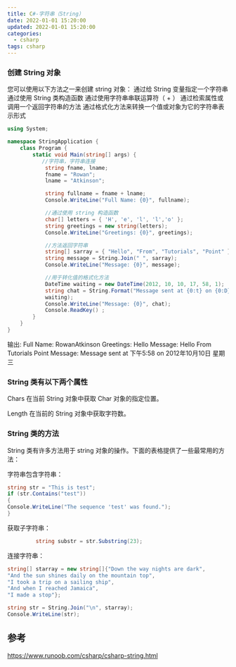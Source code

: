 ```yaml
---
title: C#-字符串（String）
date: 2022-01-01 15:20:00
updated: 2022-01-01 15:20:00
categories:
  - csharp
tags: csharp
---
```


### 创建 String 对象

您可以使用以下方法之一来创建 string 对象：
通过给 String 变量指定一个字符串
通过使用 String 类构造函数
通过使用字符串串联运算符（ + ）
通过检索属性或调用一个返回字符串的方法
通过格式化方法来转换一个值或对象为它的字符串表示形式

<!-- more -->

```cs
using System;

namespace StringApplication {
    class Program {
        static void Main(string[] args) {
           //字符串，字符串连接
            string fname, lname;
            fname = "Rowan";
            lname = "Atkinson";

            string fullname = fname + lname;
            Console.WriteLine("Full Name: {0}", fullname);

            //通过使用 string 构造函数
            char[] letters = { 'H', 'e', 'l', 'l','o' };
            string greetings = new string(letters);
            Console.WriteLine("Greetings: {0}", greetings);

            //方法返回字符串
            string[] sarray = { "Hello", "From", "Tutorials", "Point" };
            string message = String.Join(" ", sarray);
            Console.WriteLine("Message: {0}", message);

            //用于转化值的格式化方法
            DateTime waiting = new DateTime(2012, 10, 10, 17, 58, 1);
            string chat = String.Format("Message sent at {0:t} on {0:D}",
            waiting);
            Console.WriteLine("Message: {0}", chat);
            Console.ReadKey() ;
        }
    }
}
```

输出:
Full Name: RowanAtkinson
Greetings: Hello
Message: Hello From Tutorials Point
Message: Message sent at 下午5:58 on 2012年10月10日 星期三

### String 类有以下两个属性

Chars
在当前 String 对象中获取 Char 对象的指定位置。

Length
在当前的 String 对象中获取字符数。

### String 类的方法

String 类有许多方法用于 string 对象的操作。下面的表格提供了一些最常用的方法：

字符串包含字符串：

```cs
string str = "This is test";
if (str.Contains("test"))
{
Console.WriteLine("The sequence 'test' was found.");
}
```

获取子字符串：

```cs
         string substr = str.Substring(23);
```

连接字符串：

```cs
string[] starray = new string[]{"Down the way nights are dark",
"And the sun shines daily on the mountain top",
"I took a trip on a sailing ship",
"And when I reached Jamaica",
"I made a stop"};

string str = String.Join("\n", starray);
Console.WriteLine(str);
```

## 参考

<https://www.runoob.com/csharp/csharp-string.html>
